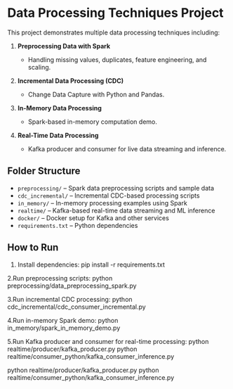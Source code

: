 # Data Processing Techniques Project

This project demonstrates multiple data processing techniques including:

1. **Preprocessing Data with Spark**  
   - Handling missing values, duplicates, feature engineering, and scaling.

2. **Incremental Data Processing (CDC)**  
   - Change Data Capture with Python and Pandas.

3. **In-Memory Data Processing**  
   - Spark-based in-memory computation demo.

4. **Real-Time Data Processing**  
   - Kafka producer and consumer for live data streaming and inference.

## Folder Structure

- `preprocessing/` – Spark data preprocessing scripts and sample data  
- `cdc_incremental/` – Incremental CDC-based processing scripts  
- `in_memory/` – In-memory processing examples using Spark  
- `realtime/` – Kafka-based real-time data streaming and ML inference  
- `docker/` – Docker setup for Kafka and other services  
- `requirements.txt` – Python dependencies  

## How to Run

1. Install dependencies:
pip install -r requirements.txt

2.Run preprocessing scripts:
python preprocessing/data_preprocessing_spark.py

3.Run incremental CDC processing:
python cdc_incremental/cdc_consumer_incremental.py

4.Run in-memory Spark demo:
python in_memory/spark_in_memory_demo.py

5.Run Kafka producer and consumer for real-time processing:
python realtime/producer/kafka_producer.py
python realtime/consumer_python/kafka_consumer_inference.py

python realtime/producer/kafka_producer.py
python realtime/consumer_python/kafka_consumer_inference.py
